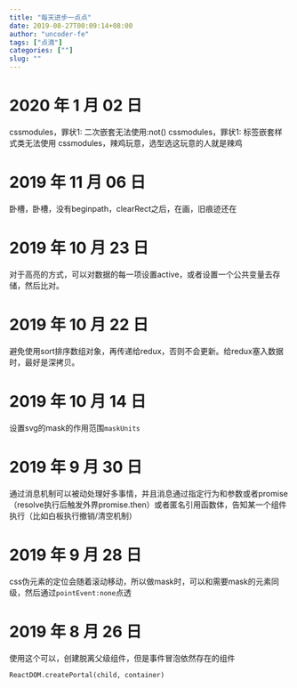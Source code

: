 ```yaml
---
title: "每天进步一点点"
date: 2019-08-27T00:09:14+08:00
author: "uncoder-fe"
tags: ["点滴"]
categories: [""]
slug: ""
---
```

# 2020 年 1 月 02 日

cssmodules，罪状1: 二次嵌套无法使用:not()
cssmodules，罪状1: 标签嵌套样式类无法使用
cssmodules，辣鸡玩意，选型选这玩意的人就是辣鸡

# 2019 年 11 月 06 日

卧槽，卧槽，没有beginpath，clearRect之后，在画，旧痕迹还在

# 2019 年 10 月 23 日

对于高亮的方式，可以对数据的每一项设置active，或者设置一个公共变量去存储，然后比对。

# 2019 年 10 月 22 日

避免使用sort排序数组对象，再传递给redux，否则不会更新。给redux塞入数据时，最好是深拷贝。

# 2019 年 10 月 14 日

设置svg的mask的作用范围`maskUnits`

# 2019 年 9 月 30 日

通过消息机制可以被动处理好多事情，并且消息通过指定行为和参数或者promise（resolve执行后触发外界promise.then）或者匿名引用函数体，告知某一个组件执行（比如白板执行撤销/清空机制）

# 2019 年 9 月 28 日

css伪元素的定位会随着滚动移动，所以做mask时，可以和需要mask的元素同级，然后通过`pointEvent:none`点透

# 2019 年 8 月 26 日

使用这个可以，创建脱离父级组件，但是事件冒泡依然存在的组件

```
ReactDOM.createPortal(child, container)
```
